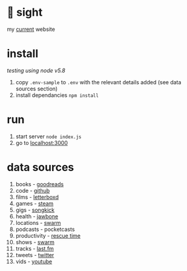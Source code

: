 # :eyes: sight

my [current](http://www.zaccolley.com) website

# install

_testing using node v5.8_

1. copy `.env-sample` to `.env` with the relevant details added (see data sources section)
2. install dependancies `npm install`

# run

1. start server `node index.js`
2. go to [localhost:3000](http://localhost:3000)

# data sources

1. books - [goodreads](https://www.goodreads.com/api)
2. code - [github](https://developer.github.com/)
3. films - [letterboxd](https://www.npmjs.com/package/letterboxd)
4. games - [steam](https://steamcommunity.com/dev)
5. gigs - [songkick](https://www.songkick.com/developer)
6. health - [jawbone](https://jawbone.com/up/developer)
7. locations - [swarm](https://developer.foursquare.com/overview/)
8. podcasts - pocketcasts
9. productivity - [rescue time](https://www.rescuetime.com/developers)
10. shows - [swarm](https://developer.foursquare.com/overview/)
11. tracks - [last.fm](http://www.last.fm/api)
12. tweets - [twitter](https://dev.twitter.com/)
13. vids - [youtube](https://developers.google.com/youtube/v3/docs/)
